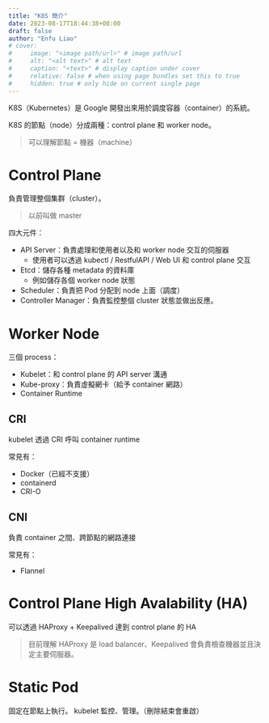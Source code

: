 ```yaml
---
title: "K8S 簡介"
date: 2023-08-17T18:44:38+08:00
draft: false
author: "Enfu Liao"
# cover:
#     image: "<image path/url>" # image path/url
#     alt: "<alt text>" # alt text
#     caption: "<text>" # display caption under cover
#     relative: false # when using page bundles set this to true
#     hidden: true # only hide on current single page
---
```


K8S（Kubernetes）是 Google 開發出來用於調度容器（container）的系統。

K8S 的節點（node）分成兩種：control plane 和 worker node。

> 可以理解節點 = 機器（machine）

# Control Plane
負責管理整個集群（cluster）。
> 以前叫做 master

四大元件：
- API Server：負責處理和使用者以及和 worker node 交互的伺服器
    - 使用者可以透過 kubectl / RestfulAPI / Web UI 和 control plane 交互
- Etcd：儲存各種 metadata 的資料庫
    - 例如儲存各個 worker node 狀態
- Scheduler：負責把 Pod 分配到 node 上面（調度）
- Controller Manager：負責監控整個 cluster 狀態並做出反應。

# Worker Node

三個 process：
- Kubelet：和 control plane 的 API server 溝通
- Kube-proxy：負責虛擬網卡（給予 container 網路）
- Container Runtime

## CRI
kubelet 透過 CRI 呼叫 container runtime

常見有：
- Docker（已經不支援）
- containerd
- CRI-O

## CNI
負責 container 之間、跨節點的網路連接

常見有：
- Flannel


# Control Plane High Avalability (HA)
可以透過 HAProxy + Keepalived 達到 control plane 的 HA

> 目前理解 HAProxy 是 load balancer、Keepalived 會負責檢查機器並且決定主要伺服器。

# Static Pod
固定在節點上執行。
kubelet 監控、管理。（刪除結束會重啟）

